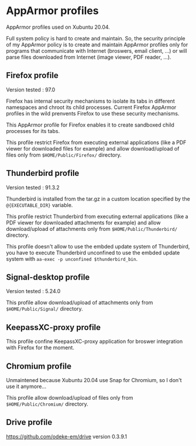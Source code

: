 # AppArmor profiles
AppArmor profiles used on Xubuntu 20.04.

Full system policy is hard to create and maintain. So, the security principle of my AppArmor policy is to create and maintain AppArmor profiles only for programs that communicate with Internet (broswers, email client, ...) or will parse files downloaded from Internet (image viewer, PDF reader, ...).

## Firefox profile
Version tested : 97.0

Firefox has internal security mechanisms to isolate its tabs in different namespaces and chroot its child processes. Current Firefox AppArmor profiles in the wild prenvents Firefox to use these security mechanisms.

This AppArmor profile for Firefox enables it to create sandboxed child processes for its tabs.

This profile restrict Firefox from executing external applications (like a PDF viewer for downloaded files for example) and allow download/upload of files only from `$HOME/Public/Firefox/` directory.

## Thunderbird profile
Version tested : 91.3.2

Thunderbird is installed from the tar.gz in a custom location specified by the `@{EXECUTABLE_DIR}` variable.

This profile restrict Thunderbird from executing external applications (like a PDF viewer for downloaded attachments for example) and allow download/upload of attachments only from `$HOME/Public/Thunderbird/` directory.

This profile doesn't allow to use the embded update system of Thunderbird, you have to execute Thunderbird unconfined to use the embded update system with `aa-exec -p unconfined $thunderbird_bin`.

## Signal-desktop profile
Version tested : 5.24.0

This profile allow download/upload of attachments only from `$HOME/Public/Signal/` directory.

## KeepassXC-proxy profile
This profile confine KeepassXC-proxy application for broswer integration with Firefox for the moment.

## Chromium profile
Unmaintened because Xubuntu 20.04 use Snap for Chromium, so I don't use it anymore...

This profile allow download/upload of files only from `$HOME/Public/Chromium/` directory.

## Drive profile
https://github.com/odeke-em/drive version 0.3.9.1

